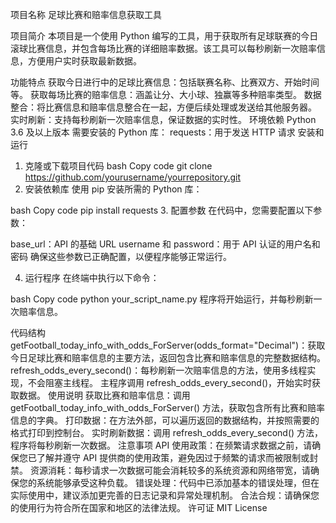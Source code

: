项目名称
足球比赛和赔率信息获取工具

项目简介
本项目是一个使用 Python 编写的工具，用于获取所有足球联赛的今日滚球比赛信息，并包含每场比赛的详细赔率数据。该工具可以每秒刷新一次赔率信息，方便用户实时获取最新数据。

功能特点
获取今日进行中的足球比赛信息：包括联赛名称、比赛双方、开始时间等。
获取每场比赛的赔率信息：涵盖让分、大小球、独赢等多种赔率类型。
数据整合：将比赛信息和赔率信息整合在一起，方便后续处理或发送给其他服务器。
实时刷新：支持每秒刷新一次赔率信息，保证数据的实时性。
环境依赖
Python 3.6 及以上版本
需要安装的 Python 库：
requests：用于发送 HTTP 请求
安装和运行
1. 克隆或下载项目代码
bash
Copy code
git clone https://github.com/yourusername/yourrepository.git
2. 安装依赖库
使用 pip 安装所需的 Python 库：

bash
Copy code
pip install requests
3. 配置参数
在代码中，您需要配置以下参数：

base_url：API 的基础 URL
username 和 password：用于 API 认证的用户名和密码
确保这些参数已正确配置，以便程序能够正常运行。

4. 运行程序
在终端中执行以下命令：

bash
Copy code
python your_script_name.py
程序将开始运行，并每秒刷新一次赔率信息。

代码结构
getFootball_today_info_with_odds_ForServer(odds_format="Decimal")：获取今日足球比赛和赔率信息的主要方法，返回包含比赛和赔率信息的完整数据结构。
refresh_odds_every_second()：每秒刷新一次赔率信息的方法，使用多线程实现，不会阻塞主线程。
主程序调用 refresh_odds_every_second()，开始实时获取数据。
使用说明
获取比赛和赔率信息：调用 getFootball_today_info_with_odds_ForServer() 方法，获取包含所有比赛和赔率信息的字典。
打印数据：在方法外部，可以遍历返回的数据结构，并按照需要的格式打印到控制台。
实时刷新数据：调用 refresh_odds_every_second() 方法，程序将每秒刷新一次数据。
注意事项
API 使用政策：在频繁请求数据之前，请确保您已了解并遵守 API 提供商的使用政策，避免因过于频繁的请求而被限制或封禁。
资源消耗：每秒请求一次数据可能会消耗较多的系统资源和网络带宽，请确保您的系统能够承受这种负载。
错误处理：代码中已添加基本的错误处理，但在实际使用中，建议添加更完善的日志记录和异常处理机制。
合法合规：请确保您的使用行为符合所在国家和地区的法律法规。
许可证
MIT License
